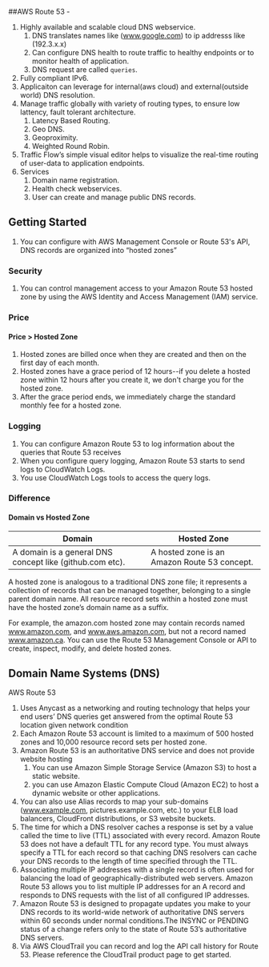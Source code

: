 
##AWS Route 53 - 

1. Highly available and scalable cloud DNS webservice.
    1. DNS translates names like (www.google.com) to ip addresss like (192.3.x.x)
    2. Can configure DNS health to route traffic to healthy endpoints or to monitor health of application.
    3. DNS request are called `queries`.
2. Fully compliant IPv6.
3. Applicaiton can leverage for internal(aws cloud) and external(outside world) DNS resolution.
4. Manage traffic globally with variety of routing types, to ensure low lattency, fault tolerant architecture.
    1.  Latency Based Routing.
    2.  Geo DNS.
    3.  Geoproximity.
    4.  Weighted Round Robin.
5. Traffic Flow’s simple visual editor helps to visualize the real-time routing of user-data to application endpoints.
6.  Services
    1.  Domain name registration.
    2.  Health check webservices.
    3.  User can create and manage public DNS records.
    

## Getting Started

1.  You can configure with AWS Management Console or Route 53's API, DNS records are organized into “hosted zones”


### Security
1.  You can control management access to your Amazon Route 53 hosted zone by using the AWS Identity and Access Management (IAM) service.

### Price

#### Price > Hosted Zone
1. Hosted zones are billed once when they are created and then on the first day of each month.
2. Hosted zones have a grace period of 12 hours--if you delete a hosted zone within 12 hours after you create it, we don't charge you for the hosted zone.
3. After the grace period ends, we immediately charge the standard monthly fee for a hosted zone.

### Logging
1. You can configure Amazon Route 53 to log information about the queries that Route 53 receives
2. When you configure query logging, Amazon Route 53 starts to send logs to CloudWatch Logs.
3. You use CloudWatch Logs tools to access the query logs.

### Difference

#### Domain vs Hosted Zone

Domain  | Hosted Zone
------------- | -------------
 A domain is a general DNS concept like (github.com etc).  |  A hosted zone is an Amazon Route 53 concept.

A hosted zone is analogous to a traditional DNS zone file; it represents a collection of records that can be managed together, belonging to a single parent domain name. All resource record sets within a hosted zone must have the hosted zone’s domain name as a suffix.

For example, the amazon.com hosted zone may contain records named www.amazon.com, and www.aws.amazon.com, but not a record named www.amazon.ca. You can use the Route 53 Management Console or API to create, inspect, modify, and delete hosted zones.


## Domain Name Systems (DNS)
AWS Route 53
1.  Uses Anycast as a networking and routing technology that helps your end users’ DNS queries get answered from the optimal Route 53 location given network condition
2.  Each Amazon Route 53 account is limited to a maximum of 500 hosted zones and 10,000 resource record sets per hosted zone.
3.  Amazon Route 53 is an authoritative DNS service and does not provide website hosting
    1.  You can use Amazon Simple Storage Service (Amazon S3) to host a static website.
    2.  you can use Amazon Elastic Compute Cloud (Amazon EC2) to host a dynamic website or other applications.
4.   You can also use Alias records to map your sub-domains (www.example.com, pictures.example.com, etc.) to your ELB load balancers, CloudFront distributions, or S3 website buckets.
5.  The time for which a DNS resolver caches a response is set by a value called the time to live (TTL) associated with every record. Amazon Route 53 does not have a default TTL for any record type. You must always specify a TTL for each record so that caching DNS resolvers can cache your DNS records to the length of time specified through the TTL.
6.  Associating multiple IP addresses with a single record is often used for balancing the load of geographically-distributed web servers. Amazon Route 53 allows you to list multiple IP addresses for an A record and responds to DNS requests with the list of all configured IP addresses.
7.  Amazon Route 53 is designed to propagate updates you make to your DNS records to its world-wide network of authoritative DNS servers within 60 seconds under normal conditions.The INSYNC or PENDING status of a change refers only to the state of Route 53’s authoritative DNS servers.
8.  Via AWS CloudTrail you can record and log the API call history for Route 53. Please reference the CloudTrail product page to get started.

